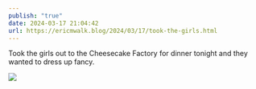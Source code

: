 ```yaml
---
publish: "true"
date: 2024-03-17 21:04:42
url: https://ericmwalk.blog/2024/03/17/took-the-girls.html
---
```


Took the girls out to the Cheesecake Factory for dinner tonight and they wanted to dress up fancy.

![](https://ericmwalk.blog/uploads/2024/img-8291.jpeg)